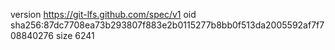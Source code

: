 version https://git-lfs.github.com/spec/v1
oid sha256:87dc7708ea73b293807f883e2b0115277b8bb0f513da2005592af7f708840276
size 6241
